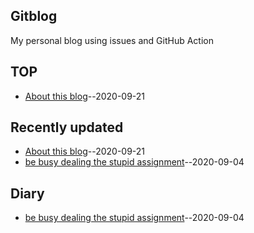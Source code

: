 ## Gitblog
My personal blog using issues and GitHub Action
## TOP
- [About this blog](https://github.com/gatsby101/gitblog/issues/10)--2020-09-21
## Recently updated
- [About this blog](https://github.com/gatsby101/gitblog/issues/10)--2020-09-21
- [be busy dealing the stupid assignment](https://github.com/gatsby101/gitblog/issues/9)--2020-09-04
## Diary
- [be busy dealing the stupid assignment](https://github.com/gatsby101/gitblog/issues/9)--2020-09-04
